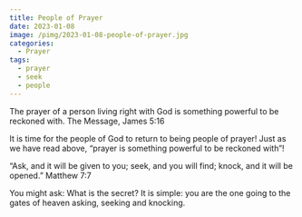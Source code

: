```yaml
---
title: People of Prayer
date: 2023-01-08
image: /pimg/2023-01-08-people-of-prayer.jpg
categories:
  - Prayer
tags:
  - prayer
  - seek
  - people
---
```


<p>The prayer of a person living right with God is something powerful to be reckoned with. The Message, James 5:16 </p><p>It is time for the people of God to return to being people of prayer! Just as we have read above, “prayer is something powerful to be reckoned with”!</p><p>“Ask, and it will be given to you; seek, and you will find; knock, and it will be opened.” Matthew 7:7</p><p>You might ask: What is the secret? It is simple: you are the one going to the gates of heaven asking, seeking and knocking. </p>


